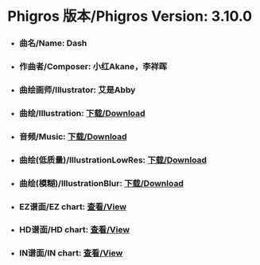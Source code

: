 
# Phigros 版本/Phigros Version:  3.10.0

- ### __曲名/Name:  Dash__

- ### __作曲者/Composer:  小红Akane，李祥晖__

- ### __曲绘画师/Illustrator:  艾是Abby__

- ### __曲绘/Illustration:  [下载/Download](https://github.com/Po6647A/WebAssests/releases/download/3.10.0/902.png)__

- ### __音频/Music:  [下载/Download](https://github.com/Po6647A/WebAssests/releases/download/3.10.0/1809.ogg)__

- ### __曲绘(低质量)/IllustrationLowRes:  [下载/Download](https://github.com/Po6647A/WebAssests/releases/download/3.10.0/1394.png)__

- ### __曲绘(模糊)/IllustrationBlur:  [下载/Download](https://github.com/Po6647A/WebAssests/releases/download/3.10.0/0)__


- ### __EZ谱面/EZ chart:  [查看/View](./EZ.json/index.html)__

- ### __HD谱面/HD chart:  [查看/View](./HD.json/index.html)__

- ### __IN谱面/IN chart:  [查看/View](./IN.json/index.html)__
